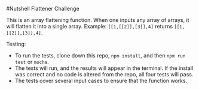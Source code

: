 #Nutshell Flattener Challenge

This is an array flattening function. When one inputs any array of arrays, it will flatten it into a single array. Example: `[[1,[[2]],[3]],4]` returns `[[1,[[2]],[3]],4]`.

Testing:

* To run the tests, clone down this repo, `npm install`, and then `npm run test` or `mocha`.
* The tests will run, and the results will appear in the terminal. If the install was correct and no code is altered from the repo, all four tests will pass.
* The tests cover several input cases to ensure that the function works.
